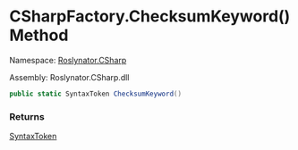 # CSharpFactory\.ChecksumKeyword\(\) Method

Namespace: [Roslynator.CSharp](../../README.md)

Assembly: Roslynator\.CSharp\.dll

```csharp
public static SyntaxToken ChecksumKeyword()
```

### Returns

[SyntaxToken](https://docs.microsoft.com/en-us/dotnet/api/microsoft.codeanalysis.syntaxtoken)


